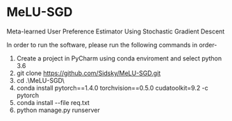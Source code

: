 # MeLU-SGD
Meta-learned User Preference Estimator Using Stochastic Gradient Descent 

In order to run the software, please run the following commands in order-

1. Create a project in PyCharm using conda enviroment and select python 3.6
2. git clone https://github.com/Sidsky/MeLU-SGD.git
3. cd .\MeLU-SGD\
4. conda install pytorch==1.4.0 torchvision==0.5.0 cudatoolkit=9.2 -c pytorch
5. conda install --file req.txt
6. python manage.py runserver
